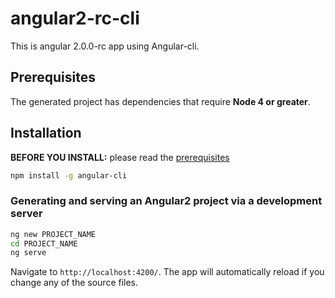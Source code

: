# angular2-rc-cli
This is angular 2.0.0-rc app using Angular-cli.

## Prerequisites
The generated project has dependencies that require **Node 4 or greater**.

## Installation
**BEFORE YOU INSTALL:** please read the [prerequisites](#prerequisites)
```bash
npm install -g angular-cli
```

### Generating and serving an Angular2 project via a development server
```bash
ng new PROJECT_NAME
cd PROJECT_NAME
ng serve
```
Navigate to `http://localhost:4200/`. The app will automatically reload if you change any of the source files.
